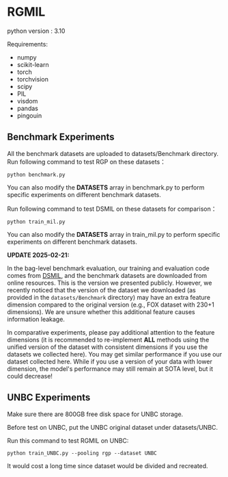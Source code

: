 
# RGMIL

python version : 3.10

Requirements:
- numpy
- scikit-learn
- torch
- torchvision
- scipy
- PIL 
- visdom
- pandas
- pingouin

## Benchmark Experiments

All the benchmark datasets are uploaded to datasets/Benchmark directory.
Run following command to test RGP on these datasets：

```python benchmark.py```

You can also modify the **DATASETS** array in benchmark.py to perform specific experiments on different benchmark datasets.

Run following command to test DSMIL on these datasets for comparison：

```python train_mil.py```

You can also modify the **DATASETS** array in train_mil.py to perform specific experiments on different benchmark datasets.


**UPDATE 2025-02-21:**

In the bag-level benchmark evaluation, our training and evaluation code comes from [DSMIL](https://github.com/binli123/dsmil-wsi), and the benchmark datasets are downloaded from online resources. This is the version we presented publicly. However, we recently noticed that the version of the dataset we downloaded (as provided in the `datasets/Benchmark` directory) may have an extra feature dimension compared to the original version (e.g., FOX dataset with 230+1 dimensions). We are unsure whether this additional feature causes information leakage.


In comparative experiments, please pay additional attention to the feature dimensions (it is recommended to re-implement **ALL** methods using the unified version of the dataset with consistent dimensions if you use the datasets we collected here). You may get similar performance if you use our dataset collected here. While if you use a version of your data with lower dimension, the model's performance may still remain at SOTA level, but it could decrease!




## UNBC Experiments
Make sure there are 800GB free disk space for UNBC storage.

Before test on UNBC, put the UNBC original dataset under datasets/UNBC.

Run this command to test RGMIL on UNBC:

```python train_UNBC.py --pooling rgp --dataset UNBC```

It would cost a long time since dataset would be divided and recreated.




